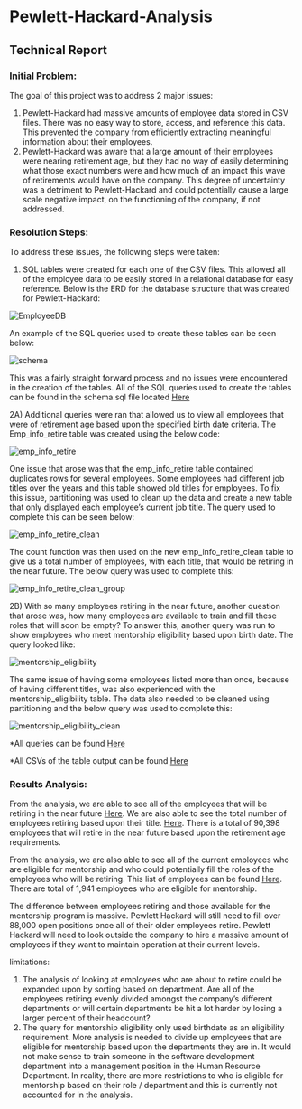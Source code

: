 # Pewlett-Hackard-Analysis

## Technical Report

### Initial Problem:
The goal of this project was to address 2 major issues:
1)	Pewlett-Hackard had massive amounts of employee data stored in CSV files. There was no easy way to store, access, and reference this data. This prevented the company from efficiently extracting meaningful information about their employees.
2)	Pewlett-Hackard was aware that a large amount of their employees were nearing retirement age, but they had no way of easily determining what those exact numbers were and how much of an impact this wave of retirements would have on the company. This degree of uncertainty was a detriment to Pewlett-Hackard and could potentially cause a large scale negative impact, on the functioning of the company, if not addressed.


### Resolution Steps:
To address these issues, the following steps were taken:
1)	SQL tables were created for each one of the CSV files. This allowed all of the employee data to be easily stored in a relational database for easy reference. Below is the ERD for the database structure that was created for Pewlett-Hackard:

![EmployeeDB](https://github.com/Waking-Dreamer/Pewlett-Hackard-Analysis/tree/master/Images/EmployeeDB.png)

An example of the SQL queries used to create these tables can be seen below:

![schema](https://github.com/Waking-Dreamer/Pewlett-Hackard-Analysis/tree/master/Images/schema.png)

This was a fairly straight forward process and no issues were encountered in the creation of the tables. All of the SQL queries used to create the tables can be found in the schema.sql file located [Here](https://github.com/Waking-Dreamer/Pewlett-Hackard-Analysis/tree/master/Queries/schema.sql)


2A) Additional queries were ran that allowed us to view all employees that were of retirement age based upon the specified birth date criteria. The Emp_info_retire table was created using the below code:

![emp_info_retire](https://github.com/Waking-Dreamer/Pewlett-Hackard-Analysis/tree/master/Images/emp_info_retire.png)

One issue that arose was that the emp_info_retire table contained duplicates rows for several employees. Some employees had different job titles over the years and this table showed old titles for employees. To fix this issue, partitioning was used to clean up the data and create a new table that only displayed each employee’s current job title. The query used to complete this can be seen below:

![emp_info_retire_clean](https://github.com/Waking-Dreamer/Pewlett-Hackard-Analysis/tree/master/Images/emp_info_retire_clean.png)

The count function was then used on the new emp_info_retire_clean table to give us a total number of employees, with each title, that would be retiring in the near future. The below query was used to complete this:

![emp_info_retire_clean_group](https://github.com/Waking-Dreamer/Pewlett-Hackard-Analysis/tree/master/Images/emp_info_retire_clean_group.png)

2B) With so many employees retiring in the near future, another question that arose was, how many employees are available to train and fill these roles that will soon be empty? To answer this, another query was run to show employees who meet mentorship eligibility based upon birth date. The query looked like:

![mentorship_eligibility](https://github.com/Waking-Dreamer/Pewlett-Hackard-Analysis/tree/master/Images/mentorship_eligibility.png)

The same issue of having some employees listed more than once, because of having different titles, was also experienced with the mentorship_eligibility table. The data also needed to be cleaned using partitioning and the below query was used to complete this:

![mentorship_eligibility_clean](https://github.com/Waking-Dreamer/Pewlett-Hackard-Analysis/tree/master/Images/mentorship_eligibility_clean.png)

*All queries can be found [Here](https://github.com/Waking-Dreamer/Pewlett-Hackard-Analysis/tree/master/Queries/challenge_queries.sql)

*All CSVs of the table output can be found [Here](https://github.com/Waking-Dreamer/Pewlett-Hackard-Analysis/tree/master/Challenge_Query_Output)


### Results Analysis:

From the analysis, we are able to see all of the employees that will be retiring in the near future [Here](https://github.com/Waking-Dreamer/Pewlett-Hackard-Analysis/tree/master/Challenge_Query_Output/emp_info_retire_clean.csv). We are also able to see the total number of employees retiring based upon their title. [Here](https://github.com/Waking-Dreamer/Pewlett-Hackard-Analysis/tree/master/Challenge_Query_Output/emp_info_retire_clean_group.csv). There is a total of 90,398 employees that will retire in the near future based upon the retirement age requirements.

From the analysis, we are also able to see all of the current employees who are eligible for mentorship and who could potentially fill the roles of the employees who will be retiring. This list of employees can be found [Here](https://github.com/Waking-Dreamer/Pewlett-Hackard-Analysis/tree/master/Challenge_Query_Output/mentorship_eligibility_clean.csv). There are total of 1,941 employees who are eligible for mentorship.

The difference between employees retiring and those available for the mentorship program is massive. Pewlett Hackard will still need to fill over 88,000 open positions once all of their older employees retire. Pewlett Hackard will need to look outside the company to hire a massive amount of employees if they want to maintain operation at their current levels.

limitations:

1)	The analysis of looking at employees who are about to retire could be expanded upon by sorting based on department. Are all of the employees retiring evenly divided amongst the company’s different departments or will certain departments be hit a lot harder by losing a larger percent of their headcount?
2)	The query for mentorship eligibility only used birthdate as an eligibility requirement. More analysis is needed to divide up employees that are eligible for mentorship based upon the departments they are in. It would not make sense to train someone in the software development department into a management position in the Human Resource Department. In reality, there are more restrictions to who is eligible for mentorship based on their role / department and this is currently not accounted for in the analysis.

